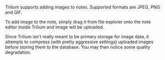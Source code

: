 Trilium supports adding images to notes. Supported formats are JPEG, PNG and GIF.

To add image to the note, simply drag it from file explorer onto the note editor inside Trilium and image will be uploaded.

Since Trilium isn't really meant to be primary storage for image data, it attempts to compress (with pretty aggressive settings) uploaded images before storing them to the database. You may then notice some quality degradation.